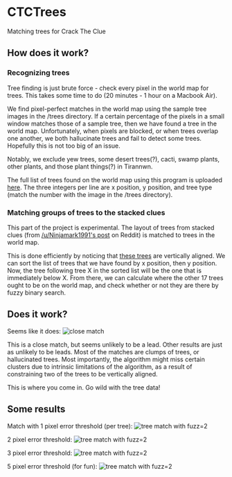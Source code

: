 # CTCTrees
Matching trees for Crack The Clue

## How does it work?

### Recognizing trees

Tree finding is just brute force - check every pixel in the world map for trees. This takes some time to do (20 minutes - 1 hour on a Macbook Air).

We find pixel-perfect matches in the world map using the sample tree images in the /trees directory. If a certain percentage of the pixels in a small window matches those of a sample tree, then we have found a tree in the world map. Unfortunately, when pixels are blocked, or when trees overlap one another, we both hallucinate trees and fail to detect some trees. Hopefully this is not too big of an issue.

Notably, we exclude yew trees, some desert trees(?), cacti, swamp plants, other plants, and those plant things(?) in Tirannwn.

The full list of trees found on the world map using this program is uploaded [here](http://pastebin.com/GKSamjU9). The three integers per line are x position, y position, and tree type (match the number with the image in the /trees directory).

### Matching groups of trees to the stacked clues

This part of the project is experimental. The layout of trees from stacked clues (from [/u/Ninjamark1991's post](https://www.reddit.com/r/CrackTheClue/comments/4vynzy/using_trees_as_a_clue/) on Reddit) is matched to trees in the world map.

This is done efficiently by noticing that [these trees](http://i.imgur.com/JBTG048.png) are vertically aligned. We can sort the list of trees that we have found by x position, then y position. Now, the tree following tree X in the sorted list will be the one that is immediately below X. From there, we can calculate where the other 17 trees ought to be on the world map, and check whether or not they are there by fuzzy binary search.

## Does it work?

Seems like it does:
![close match](http://i.imgur.com/ahxxWCr.png)

This is a close match, but seems unlikely to be a lead. Other results are just as unlikely to be leads. Most of the matches are clumps of trees, or hallucinated trees. Most importantly, the algorithm might miss certain clusters due to intrinsic limitations of the algorithm, as a result of constraining two of the trees to be vertically aligned.

This is where you come in. Go wild with the tree data!

## Some results

Match with 1 pixel error threshold (per tree):
![tree match with fuzz=2](http://i.imgur.com/6AXAxHI.png)

2 pixel error threshold:
![tree match with fuzz=2](http://i.imgur.com/KMH9LKC.png)

3 pixel error threshold:
![tree match with fuzz=2](http://i.imgur.com/OkKfNy5.png)

5 pixel error threshold (for fun):
![tree match with fuzz=2](http://i.imgur.com/ovxFEBj.png)
